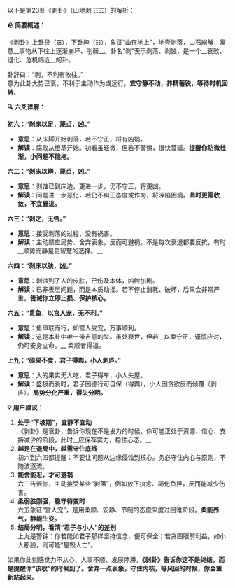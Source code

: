 以下是第23卦《剥卦》（山地剥 ☷☶）的解析：

__🪨 简要概述：__

《剥卦》上卦艮（☶），下卦坤（☷），象征“山在地上”，地壳剥落，山石崩解，寓意__事物从下往上逐渐崩坏、削弱__。卦名“剥”表示剥落、剥蚀，是一个__衰败、退化、危机临近__的卦。

卦辞曰：“剥，不利有攸往。”  
意为此卦大势已衰，不利于主动作为或远行，__宜守静不动，养精蓄锐，等待时机回转__。

__🔍 六爻详解：__

__初六：“剥床以足，蔑贞，凶。”__

- __意思__：从床脚开始剥落，若不守正，将有凶祸。
- __解读__：腐败从根基开始。初看虽轻微，但若不警惕，很快蔓延。__提醒你防微杜渐，小问题不能拖。__

__六二：“剥床以辨，蔑贞，凶。”__

- __意思__：剥蚀已到床边，更进一步，仍不守正，将更凶。
- __解读__：问题进一步恶化，若仍不纠正态度或作为，将深陷困境。__此时更需收敛，不宜冒进。__

__六三：“剥之，无咎。”__

- __意思__：接受剥落的过程，没有祸害。
- __解读__：主动顺应局势、舍弃表象，反而可避祸。不是每次衰退都要反抗，有时__顺势而静是更智慧的选择。__

__六四：“剥床以肤，凶。”__

- __意思__：剥蚀到了人的皮肤，已伤及本体，凶险加剧。
- __解读__：已非表层问题，而是本质动摇。若不停止消耗、破坏，后果会非常严重。__告诫你立即止损、保护核心。__

__六五：“贯鱼，以宫人宠，无不利。”__

- __意思__：鱼串联而行，如宫人受宠，万事顺利。
- __解读__：这是本卦中唯一带吉意的爻。虽处衰世，但若__以柔守正，谨慎应对，仍可安身立命。__ 柔顺者得福。

__上九：“硕果不食，君子得舆，小人剥庐。”__

- __意思__：大的果实无人吃，君子得车，小人失屋。
- __解读__：盛极而衰时，君子因德行可自保（得舆），小人因贪欲反而倾覆（剥庐）。__局势分化严重，得失分明。__

__💡 用户建议：__

1. __处于“下坡期”，宜静不宜动__  
《剥卦》是衰卦，告诉你现在不是发力的时候。你可能正处于资源、信心、支持减少的阶段，此时__应保存实力，稳住心态。__
2. __越是在退局中，越需守住底线__  
初六到六四都提醒：不要让问题从边缘侵蚀到核心。务必守住内心与原则，不随波逐流。
3. __能舍能忍，才可避祸__  
六三告诉你，主动接受某些“剥落”，例如放下执念、简化负担，反而能减少伤害。
4. __柔弱胜刚强，稳守待变时__  
六五象征“宫人宠”，是用柔顺、安静、节制的态度来度过困难阶段。__柔能养气，静能生变。__
5. __结局分明，看清“君子与小人”的差别__  
上九是警钟：你若能如君子那样坚持信念，便可保全；若贪图眼前利益，如小人那般，则可能“屋毁人亡”。

如果你此刻感觉力不从心、人事不顺、发展停滞，__《剥卦》告诉你这不是终结，而是提醒你“该收”的时候到了。舍弃一点表象，守住内核，等风回的时候，你会重新站起来。__

